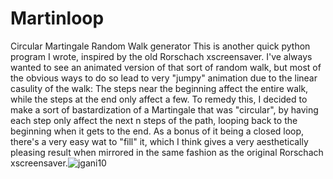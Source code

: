 # Martinloop
Circular Martingale Random Walk generator
This is another quick python program I wrote, inspired by the old Rorschach xscreensaver. I've always wanted to see an animated version of that sort of random walk, but most of the obvious ways to do so lead to very "jumpy" animation due to the linear casulity of the walk: The steps near the beginning affect the entire walk, while the steps at the end only affect a few. To remedy this, I decided to make a sort of bastardization of a Martingale that was "circular", by having each step only affect the next n steps of the path, looping back to the beginning when it gets to the end. As a bonus of it being a closed loop, there's a very easy wat to "fill" it, which I think gives a very aesthetically pleasing result when mirrored in the same fashion as the original Rorschach xscreensaver.![jgani10](https://user-images.githubusercontent.com/108229050/178162934-fb98cd6e-9590-4c33-8257-4363b3d3335c.gif)
